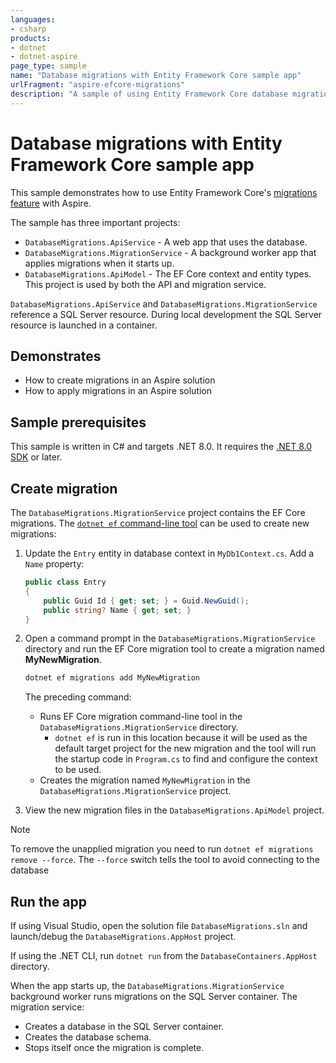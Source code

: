 ```yaml
---
languages:
- csharp
products:
- dotnet
- dotnet-aspire
page_type: sample
name: "Database migrations with Entity Framework Core sample app"
urlFragment: "aspire-efcore-migrations"
description: "A sample of using Entity Framework Core database migrations feature to update a database schema."
---
```


# Database migrations with Entity Framework Core sample app

This sample demonstrates how to use Entity Framework Core's [migrations feature](https://learn.microsoft.com/ef/core/managing-schemas/migrations) with Aspire.

The sample has three important projects:

- `DatabaseMigrations.ApiService` - A web app that uses the database.
- `DatabaseMigrations.MigrationService` - A background worker app that applies migrations when it starts up.
- `DatabaseMigrations.ApiModel` - The EF Core context and entity types. This project is used by both the API and migration service.

`DatabaseMigrations.ApiService` and `DatabaseMigrations.MigrationService` reference a SQL Server resource. During local development the SQL Server resource is launched in a container.

## Demonstrates

- How to create migrations in an Aspire solution
- How to apply migrations in an Aspire solution

## Sample prerequisites

This sample is written in C# and targets .NET 8.0. It requires the [.NET 8.0 SDK](https://dotnet.microsoft.com/download/dotnet/8.0) or later.

## Create migration

The `DatabaseMigrations.MigrationService` project contains the EF Core migrations. The [`dotnet ef` command-line tool](https://learn.microsoft.com/ef/core/managing-schemas/migrations/#install-the-tools) can be used to create new migrations:

1. Update the `Entry` entity in database context in `MyDb1Context.cs`. Add a `Name` property:

    ```cs
    public class Entry
    {
        public Guid Id { get; set; } = Guid.NewGuid();
        public string? Name { get; set; }
    }
    ```

2. Open a command prompt in the `DatabaseMigrations.MigrationService` directory and run the EF Core migration tool to create a migration named **MyNewMigration**.

    ```bash
    dotnet ef migrations add MyNewMigration
    ```

    The preceding command:

      - Runs EF Core migration command-line tool in the `DatabaseMigrations.MigrationService` directory.
        - `dotnet ef` is run in this location because it will be used as the default target project for the new migration and the tool will run the startup code in `Program.cs` to find and configure the context to be used.
      - Creates the migration named `MyNewMigration` in the `DatabaseMigrations.MigrationService` project.

3. View the new migration files in the `DatabaseMigrations.ApiModel` project.

> [!NOTE]
> To remove the unapplied migration you need to run `dotnet ef migrations remove --force`.  The `--force` switch tells the tool to avoid connecting to the database

## Run the app

If using Visual Studio, open the solution file `DatabaseMigrations.sln` and launch/debug the `DatabaseMigrations.AppHost` project.

If using the .NET CLI, run `dotnet run` from the `DatabaseContainers.AppHost` directory.

When the app starts up, the `DatabaseMigrations.MigrationService` background worker runs migrations on the SQL Server container. The migration service:

- Creates a database in the SQL Server container.
- Creates the database schema.
- Stops itself once the migration is complete.
